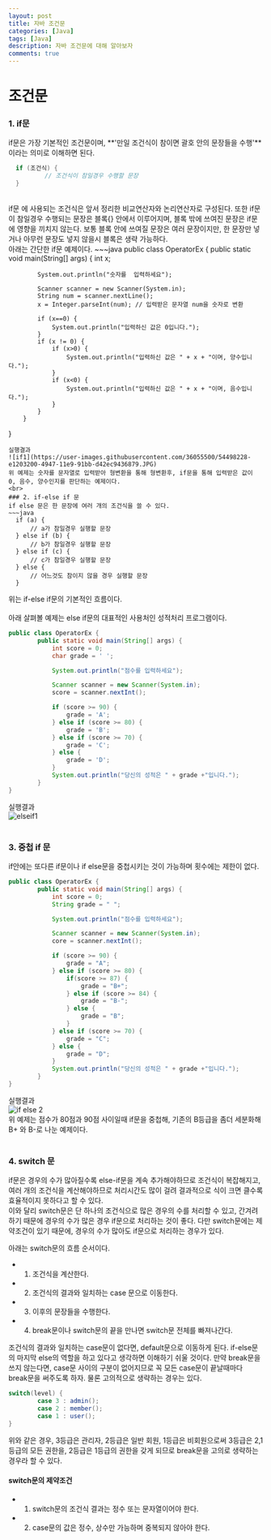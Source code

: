 ```yaml
---
layout: post
title: 자바 조건문
categories: [Java]
tags: [Java]
description: 자바 조건문에 대해 알아보자
comments: true
---
```


# **조건문**  
### 1. if문  
if문은 가장 기본적인 조건문이며, **'만일 조건식이 참이면 괄호 안의 문장들을 수행'**이라는 의미로 이해하면 된다.
~~~java
  if (조건식) {
          // 조건식이 참일경우 수행할 문장
  }
~~~  
<br>
if문 에 사용되는 조건식은 앞서 정리한 비교연산자와 논리연산자로 구성된다. 또한 if문이 참일경우 수행되는 문장은 블록{} 안에서 이루어지며, 블록 밖에 쓰여진 문장은 if문에 영향을 끼치지 않는다. 보통 블록 안에 쓰여질 문장은 여러 문장이지만, 한 문장만 넣거나 아무런 문장도 넣지 않을시 블록은 생략 가능하다.  
<br>
아래는 간단한 if문 예제이다.  
~~~java
public class OperatorEx {
        public static void main(String[] args) {
            int x;

            System.out.println("숫자를  입력하세요");

            Scanner scanner = new Scanner(System.in);
            String num = scanner.nextLine();
            x = Integer.parseInt(num); // 입력받은 문자열 num을 숫자로 변환

            if (x==0) {
                System.out.println("입력하신 값은 0입니다.");
            }
            if (x != 0) {
                if (x>0) {
                    System.out.println("입력하신 값은 " + x + "이며, 양수입니다.");
                }
                if (x<0) {
                    System.out.println("입력하신 값은 " + x + "이며, 음수입니다.");
                }
            }
        }
}
~~~  
실행결과  
![if1](https://user-images.githubusercontent.com/36055500/54498228-e1203200-4947-11e9-91bb-d42ec9436879.JPG)  
위 예제는 숫자를 문자열로 입력받아 형변환을 통해 형변환후, if문을 통해 입력받은 값이 0, 음수, 양수인지를 판단하는 예제이다.  
<br>  
### 2. if-else if 문  
if else 문은 한 문장에 여러 개의 조건식을 쓸 수 있다.  
~~~java
  if (a) {
      // a가 참일경우 실행할 문장
  } else if (b) {
      // b가 참일경우 실행할 문장
  } else if (c) {
      // c가 참일경우 실행할 문장
  } else {
      // 어느것도 참이지 않을 경우 실행할 문장
  }
~~~  
위는 if-else if문의 기본적인 흐름이다.  
<br>
아래 살펴볼 예제는 else if문의 대표적인 사용처인 성적처리 프로그램이다.  
~~~java
public class OperatorEx {
        public static void main(String[] args) {
            int score = 0;
            char grade = ' ';

            System.out.println("점수를 입력하세요");

            Scanner scanner = new Scanner(System.in);
            score = scanner.nextInt();

            if (score >= 90) {
                grade = 'A';
            } else if (score >= 80) {
                grade = 'B';
            } else if (score >= 70) {
                grade = 'C';
            } else {
                grade = 'D';
            }
            System.out.println("당신의 성적은 " + grade +"입니다.");
        }
}
~~~  
실행결과  
![elseif1](https://user-images.githubusercontent.com/36055500/54498605-dfa53880-494c-11e9-99aa-b03af24328eb.JPG)    
<br>
### 3. 중첩 if 문  
if안에는 또다른 if문이나 if else문을 중첩시키는 것이 가능하며 횟수에는 제한이 없다.  
~~~java
public class OperatorEx {
        public static void main(String[] args) {
            int score = 0;
            String grade = " ";

            System.out.println("점수를 입력하세요");

            Scanner scanner = new Scanner(System.in);
            core = scanner.nextInt();

            if (score >= 90) {
                grade = "A";
            } else if (score >= 80) {
                if(score >= 87) {
                    grade = "B+";
                } else if (score >= 84) {
                    grade = "B-";
                } else {
                    grade = "B";
                }
            } else if (score >= 70) {
                grade = "C";
            } else {
                grade = "D";
            }
            System.out.println("당신의 성적은 " + grade +"입니다.");
        }
}
~~~  
실행결과  
![if else 2](https://user-images.githubusercontent.com/36055500/54498714-de284000-494d-11e9-938d-655c395099c6.JPG)  
위 예제는 점수가 80점과 90점 사이일때 if문을 중첩해, 기존의 B등급을 좀더 세분화해 B+ 와 B-로 나눈 예제이다.  
<br>
### 4. switch 문  
if문은 경우의 수가 많아질수록 else-if문을 계속 추가해야하므로 조건식이 복잡해지고, 여러 개의 조건식을 계산해야하므로 처리시간도 많이 걸려 결과적으로 식이 크면 클수록 효율적이지 못하다고 할 수 있다.  
이와 달리 switch문은 단 하나의 조건식으로 많은 경우의 수를 처리할 수 있고, 간겨려하기 때문에 경우의 수가 많은 경우 if문으로 처리하는 것이 좋다. 다만 switch문에는 제약조건이 있기 때문에, 경우의 수가 많아도 if문으로 처리하는 경우가 있다.

아래는 switch문의 흐름 순서이다.  
  * 1. 조건식을 계산한다.  
  * 2. 조건식의 결과와 일치하는 case 문으로 이동한다.  
  * 3. 이후의 문장들을 수행한다.  
  * 4. break문이나 switch문의 끝을 만나면 switch문 전체를 빠져나간다.
  
조건식의 결과와 일치하는 case문이 없다면, default문으로 이동하게 된다. if-else문의 마지막 else의 역할을 하고 있다고 생각하면 이해하기 쉬울 것이다. 만약 break문을 쓰지 않는다면, case문 사이의 구분이 없어지므로 꼭 모든 case문이 끝날때마다 break문을 써주도록 하자. 물론 고의적으로 생략하는 경우는 있다.  
~~~java
switch(level) {
        case 3 : admin();
        case 2 : member();
        case 1 : user();
}
~~~
위와 같은 경우, 3등급은 관리자, 2등급은 일반 회원, 1등급은 비회원으로써 3등급은 2,1등급의 모든 권한을, 2등급은 1등급의 권한을 갖게 되므로 break문을 고의로 생략하는 경우라 할 수 있다.  

#### **switch문의 제약조건**  
  * 1. switch문의 조건식 결과는 정수 또는 문자열이어야 한다.  
  * 2. case문의 값은 정수, 상수만 가능하며 중복되지 않아야 한다.  




  
